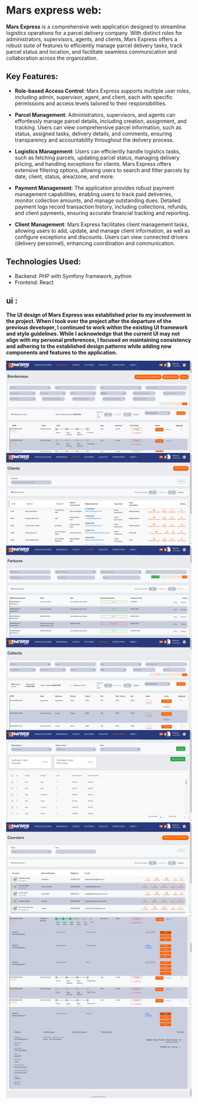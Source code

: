 # Mars express web:

**Mars Express** is a comprehensive web application designed to streamline logistics operations for a parcel delivery company. With distinct roles for administrators, supervisors, agents, and clients, Mars Express offers a robust suite of features to efficiently manage parcel delivery tasks, track parcel status and location, and facilitate seamless communication and collaboration across the organization.

## Key Features:

- **Role-based Access Control**: Mars Express supports multiple user roles, including admin, supervisor, agent, and client, each with specific permissions and access levels tailored to their responsibilities.

- **Parcel Management**: Administrators, supervisors, and agents can effortlessly manage parcel details, including creation, assignment, and tracking. Users can view comprehensive parcel information, such as status, assigned tasks, delivery details, and comments, ensuring transparency and accountability throughout the delivery process.

- **Logistics Management**: Users can efficiently handle logistics tasks, such as fetching parcels, updating parcel status, managing delivery pricing, and handling exceptions for clients. Mars Express offers extensive filtering options, allowing users to search and filter parcels by date, client, status, area/zone, and more.

- **Payment Management**: The application provides robust payment management capabilities, enabling users to track paid deliveries, monitor collection amounts, and manage outstanding dues. Detailed payment logs record transaction history, including collections, refunds, and client payments, ensuring accurate financial tracking and reporting.

- **Client Management**: Mars Express facilitates client management tasks, allowing users to add, update, and manage client information, as well as configure exceptions and discounts. Users can view connected drivers (delivery personnel), enhancing coordination and communication.

## Technologies Used:

- Backend: PHP with Symfony framework, python
- Frontend: React

## ui :
**The UI design of Mars Express was established prior to my involvement in the project. When I took over the project after the departure of the previous developer, I continued to work within the existing UI framework and style guidelines. While I acknowledge that the current UI may not align with my personal preferences, I focused on maintaining consistency and adhering to the established design patterns while adding new components and features to the application.**

![screenshot.png](./screenshots/Screenshot1.png) 
![screenshot.png](./screenshots/Screenshot2.png) 
![screenshot.png](./screenshots/Screenshot3.png) 
![screenshot.png](./screenshots/Screenshot4.png) 
![screenshot.png](./screenshots/Screenshot5.png) 
![screenshot.png](./screenshots/Screenshot6.png) 
![screenshot.png](./screenshots/Screenshot7.png) 
![screenshot.png](./screenshots/Screenshot8.png) 
